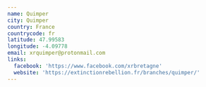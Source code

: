 ```yaml
---
name: Quimper
city: Quimper
country: France
countrycode: fr
latitude: 47.99583
longitude: -4.09778
email: xrquimper@protonmail.com
links:
  facebook: 'https://www.facebook.com/xrbretagne'
  website: 'https://extinctionrebellion.fr/branches/quimper/'
---
```


